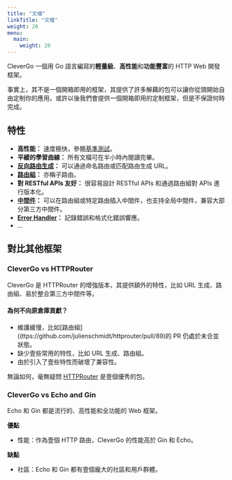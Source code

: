 ```yaml
---
title: "文檔"
linkTitle: "文檔"
weight: 20
menu:
  main:
    weight: 20
---
```


CleverGo 一個用 Go 語言編寫的<strong>輕量級</strong>、<strong>高性能</strong>和<strong>功能豐富</strong>的 HTTP Web 開發框架。

事實上，其不是一個開箱即用的框架，其提供了許多解藕的包可以讓你從頭開始自由定制你的應用。或許以後我們會提供一個開箱即用的定制框架，但是不保證何時完成。

## 特性

- **高性能：** 速度極快，參閱[基準測試](/zh-hant/docs/benchmark)。
- **平緩的學習曲線：** 所有文檔可在半小時內閱讀完畢。
- **[反向路由生成](/zh-hant/docs/routing/url-generation)：** 可以通過命名路由或匹配路由生成 URL。
- **[路由組](/zh-hant/docs/routing/route-group)：** 亦稱子路由。
- **對 RESTful APIs 友好：** 很容易設計 RESTful APIs 和通過路由組對 APIs 進行版本化。
- **[中間件](/zh-hant/docs/middleware)：** 可以在路由組或特定路由插入中間件，也支持全局中間件，兼容大部分第三方中間件。
- **[Error Handler](/zh-hant/docs/error-handling)：** 記錄錯誤和格式化錯誤響應。
- ...

## 對比其他框架

### CleverGo vs HTTPRouter

CleverGo 是 HTTPRouter 的增強版本，其提供額外的特性，比如 URL 生成、路由組、易於整合第三方中間件等。

#### 為何不向原倉庫貢獻？

- 維護緩慢，比如[路由組]((ttps://github.com/julienschmidt/httprouter/pull/89)的 PR 仍處於未合並狀態。
- 缺少壹些常用的特性，比如 URL 生成、路由組。
- 由於引入了壹些特性而破壞了兼容性。

無論如何，毫無疑問 [HTTPRouter](https://github.com/julienschmidt/httprouter) 是壹個優秀的包。

### CleverGo vs Echo and Gin

Echo 和 Gin 都是流行的、高性能和全功能的 Web 框架。

**優點**

- 性能：作為壹個 HTTP 路由，CleverGo 的性能高於 Gin 和 Echo。

**缺點**

- 社區：Echo 和 Gin 都有壹個龐大的社區和用戶群體。
